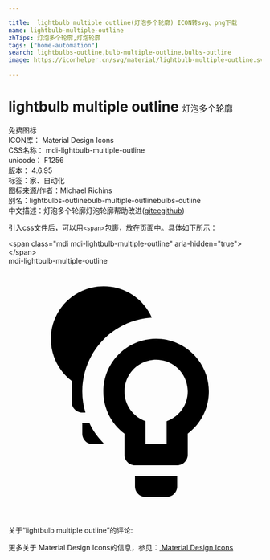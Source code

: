 ```yaml
---

title:  lightbulb multiple outline(灯泡多个轮廓) ICON转svg、png下载
name: lightbulb-multiple-outline
zhTips: 灯泡多个轮廓,灯泡轮廓
tags: ["home-automation"]
search: lightbulbs-outline,bulb-multiple-outline,bulbs-outline
image: https://iconhelper.cn/svg/material/lightbulb-multiple-outline.svg

---
```


# lightbulb multiple outline  <small style="font-size: 60%;font-weight: 100">灯泡多个轮廓</small>


<div class="detail-page">
<p>
<span><span class="badge-success badge">免费图标</span> </span>
<br/>
<span>
ICON库：
<span class="badge-secondary badge">Material Design Icons</span> 
</span>
<br/>
<span>
CSS名称：
<span class="badge-secondary badge">mdi-lightbulb-multiple-outline</span> 
</span>
<br/>
<span>
unicode：
<span class="badge-secondary badge">F1256</span> 
<copy-btn content='F1256' btn-title=""></copy-btn>
<copy-btn :content='String.fromCodePoint(parseInt("F1256", 16))' btn-title="复制U"></copy-btn>
</span>
<br/>
<span>
版本：
<span class="badge-secondary badge">4.6.95</span> 
</span><br/><span>标签：<span class="badge-light badge"><router-link to="/tags/home-automation.html">家、自动化</router-link></span></span>
<br/>
<span>图标来源/作者：<span class="badge-light badge">Michael Richins</span></span> 
<br/>
<span>别名：<span class="badge-light badge">lightbulbs-outline</span><span class="badge-light badge">bulb-multiple-outline</span><span class="badge-light badge">bulbs-outline</span></span><br/><span class="zh-detail">中文描述：<span class="badge-primary badge">灯泡多个轮廓</span><span class="badge-primary badge">灯泡轮廓</span><span class="help-link"><span>帮助改进</span>(<a href="https://gitee.com/liuwave/icon-helper/edit/master/json/material/lightbulb-multiple-outline.json" target="_blank" rel="noopener noreferrer">gitee</a><a href="https://github.com/liuwave/icon-helper/edit/master/json/material/lightbulb-multiple-outline.json" target="_blank" rel="noopener noreferrer">github</a></span>)</span><br/>
</p>
</div>
<div class="alert alert-dark">
  <i class="mdi mdi-lightbulb-multiple-outline mdi-48px"></i>
  <i class="mdi mdi-lightbulb-multiple-outline mdi-36px"></i>
  <i class="mdi mdi-lightbulb-multiple-outline mdi-24px"></i>
  <i class="mdi mdi-lightbulb-multiple-outline mdi-18px"></i>
</div>
<div>
  <p>引入css文件后，可以用<code>&lt;span&gt;</code>包裹，放在页面中。具体如下所示：    
  </p>
  <div class="alert alert-primary" style="font-size: 14px">
    &lt;span class="mdi mdi-lightbulb-multiple-outline" aria-hidden="true"&gt;&lt;/span&gt;
    <copy-btn content='<span class="mdi mdi-lightbulb-multiple-outline" aria-hidden="true"></span>'></copy-btn>
  </div>
  <div class="alert alert-secondary">
    <i class="mdi mdi-lightbulb-multiple-outline"
    style="font-size: 24px"
    aria-hidden="true"></i> mdi-lightbulb-multiple-outline
    <copy-btn content="mdi-lightbulb-multiple-outline" btn-title="复制图标名称"></copy-btn>
  </div>
</div>
<div id="svg" class="svg-wrap">
<svg xmlns="http://www.w3.org/2000/svg" viewBox="0 0 24 24"><path d="M12 21C12 21.55 12.45 22 13 22H15C15.55 22 16 21.55 16 21V20H12M14 7C11.24 7 9 9.24 9 12C9 13.57 9.74 15.06 11 16V18C11 18.55 11.45 19 12 19H16C16.55 19 17 18.55 17 18V16C19.21 14.34 19.66 11.21 18 9C17.06 7.74 15.57 7 14 7M15 14.82V17H13V14.82C11.44 14.27 10.62 12.55 11.17 11C11.72 9.43 13.44 8.61 15 9.16C16.56 9.72 17.38 11.43 16.83 13C16.53 13.85 15.85 14.5 15 14.82M7.68 15H7V16C7 16.55 7.45 17 8 17H9V16.88C8.46 16.33 8 15.7 7.68 15M13.6 5C12.5 2.47 9.53 1.33 7 2.45S3.34 6.5 4.45 9.04C4.79 9.81 5.33 10.5 6 11V13C6 13.55 6.45 14 7 14H7.3C7.1 13.35 7 12.68 7 12C7 8.29 9.89 5.21 13.6 5Z" /></svg>
</div>
<detail full-name='mdi-lightbulb-multiple-outline'></detail>
<div>
<p>关于“lightbulb multiple outline”的评论:</p>
</div>
<Vssue title="关于“lightbulb multiple outline”的评论" ></Vssue>    
<div><p>更多关于 Material Design Icons的信息，参见：<a target="_blank" href="https://iconhelper.cn/material.html"> Material Design Icons</a>
</p></div>

